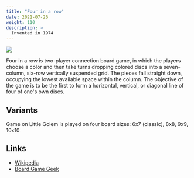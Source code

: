 ```yaml
---
title: "Four in a row"
date: 2021-07-26
weight: 110
description: >
  Invented in 1974
---
```


![](https://upload.wikimedia.org/wikipedia/en/7/79/Connect_4_Board_and_Box.jpg)

 Four in a row is two-player connection board game, in which the players choose a color and then take turns dropping colored discs into a seven-column, six-row vertically suspended grid. The pieces fall straight down, occupying the lowest available space within the column. The objective of the game is to be the first to form a horizontal, vertical, or diagonal line of four of one's own discs.

 ## Variants

 Game on Little Golem is played on four board sizes: 6x7 (classic), 8x8, 9x9, 10x10

 ## Links

 - [Wikipedia](https://en.wikipedia.org/wiki/Connect_Four)
 - [Board Game Geek](https://boardgamegeek.com/boardgame/2719/connect-four)
 
 